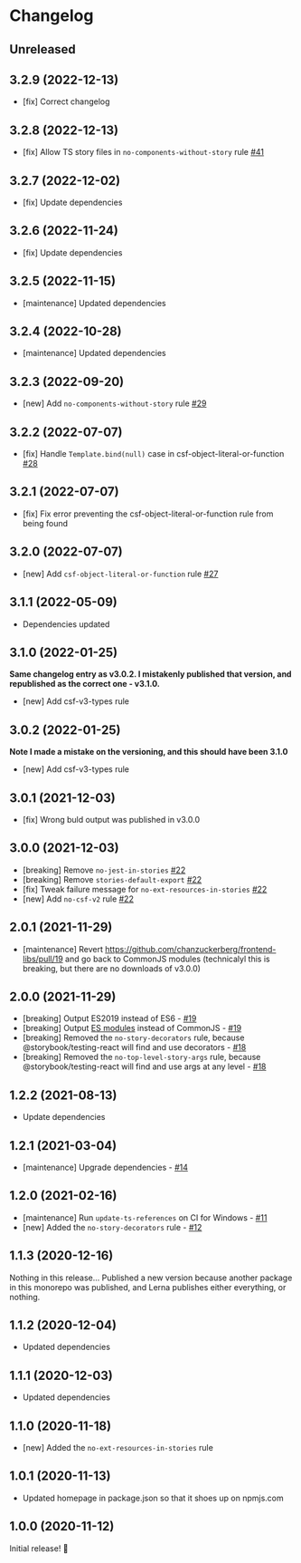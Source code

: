 # Changelog

## Unreleased

## 3.2.9 (2022-12-13)

- [fix] Correct changelog

## 3.2.8 (2022-12-13)

- [fix] Allow TS story files in `no-components-without-story` rule [#41](https://github.com/chanzuckerberg/frontend-libs/pull/41)

## 3.2.7 (2022-12-02)

- [fix] Update dependencies

## 3.2.6 (2022-11-24)

- [fix] Update dependencies

## 3.2.5 (2022-11-15)

- [maintenance] Updated dependencies

## 3.2.4 (2022-10-28)

- [maintenance] Updated dependencies

## 3.2.3 (2022-09-20)

- [new] Add `no-components-without-story` rule [#29](https://github.com/chanzuckerberg/frontend-libs/pull/29)

## 3.2.2 (2022-07-07)

- [fix] Handle `Template.bind(null)` case in csf-object-literal-or-function [#28](https://github.com/chanzuckerberg/frontend-libs/pull/28)

## 3.2.1 (2022-07-07)

- [fix] Fix error preventing the csf-object-literal-or-function rule from being found

## 3.2.0 (2022-07-07)

- [new] Add `csf-object-literal-or-function` rule [#27](https://github.com/chanzuckerberg/frontend-libs/pull/27)

## 3.1.1 (2022-05-09)

- Dependencies updated

## 3.1.0 (2022-01-25)

**Same changelog entry as v3.0.2. I mistakenly published that version, and republished as the correct one - v3.1.0.**

- [new] Add csf-v3-types rule

## 3.0.2 (2022-01-25)

**Note I made a mistake on the versioning, and this should have been 3.1.0**

- [new] Add csf-v3-types rule

## 3.0.1 (2021-12-03)

- [fix] Wrong buld output was published in v3.0.0

## 3.0.0 (2021-12-03)

- [breaking] Remove `no-jest-in-stories` [#22](https://github.com/chanzuckerberg/frontend-libs/pull/22)
- [breaking] Remove `stories-default-export` [#22](https://github.com/chanzuckerberg/frontend-libs/pull/22)
- [fix] Tweak failure message for `no-ext-resources-in-stories` [#22](https://github.com/chanzuckerberg/frontend-libs/pull/22)
- [new] Add `no-csf-v2` rule [#22](https://github.com/chanzuckerberg/frontend-libs/pull/22)

## 2.0.1 (2021-11-29)

- [maintenance] Revert https://github.com/chanzuckerberg/frontend-libs/pull/19 and go back to CommonJS modules (technicalyl this is breaking, but there are no downloads of v3.0.0)

## 2.0.0 (2021-11-29)

- [breaking] Output ES2019 instead of ES6 - [#19](https://github.com/chanzuckerberg/frontend-libs/pull/19)
- [breaking] Output [ES modules](https://nodejs.org/api/esm.html) instead of CommonJS - [#19](https://github.com/chanzuckerberg/frontend-libs/pull/19)
- [breaking] Removed the `no-story-decorators` rule, because @storybook/testing-react will find and use decorators - [#18](https://github.com/chanzuckerberg/frontend-libs/pull/18)
- [breaking] Removed the `no-top-level-story-args` rule, because @storybook/testing-react will find and use args at any level - [#18](https://github.com/chanzuckerberg/frontend-libs/pull/18)

## 1.2.2 (2021-08-13)

- Update dependencies

## 1.2.1 (2021-03-04)

- [maintenance] Upgrade dependencies - [#14](https://github.com/chanzuckerberg/frontend-libs/pull/14)

## 1.2.0 (2021-02-16)

- [maintenance] Run `update-ts-references` on CI for Windows - [#11](https://github.com/chanzuckerberg/frontend-libs/pull/11)
- [new] Added the `no-story-decorators` rule - [#12](https://github.com/chanzuckerberg/frontend-libs/pull/12)

## 1.1.3 (2020-12-16)

Nothing in this release... Published a new version because another package in this monorepo was published, and Lerna publishes either everything, or nothing.

## 1.1.2 (2020-12-04)

- Updated dependencies

## 1.1.1 (2020-12-03)

- Updated dependencies

## 1.1.0 (2020-11-18)

- [new] Added the `no-ext-resources-in-stories` rule

## 1.0.1 (2020-11-13)

- Updated homepage in package.json so that it shoes up on npmjs.com

## 1.0.0 (2020-11-12)

Initial release! 🎉
